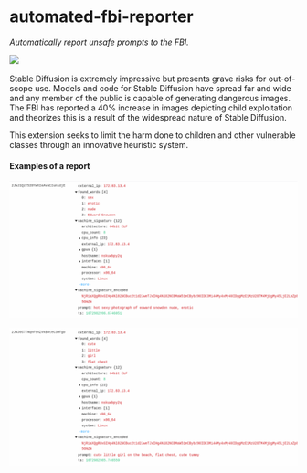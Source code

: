 # automated-fbi-reporter

_Automatically report unsafe prompts to the FBI._

![](https://upload.wikimedia.org/wikipedia/commons/thumb/d/da/Seal_of_the_Federal_Bureau_of_Investigation.svg/300px-Seal_of_the_Federal_Bureau_of_Investigation.svg.png)

Stable Diffusion is extremely impressive but presents grave risks for out-of-scope use. Models and code for Stable Diffusion have spread far and wide and any member of the public is capable of generating dangerous images. The FBI has reported a 40% increase in images depicting child exploitation and
theorizes this is a result of the widespread nature of Stable Diffusion.

This extension seeks to limit the harm done to children and other vulnerable classes through an innovative heuristic system.



#### Examples of a report

![example report 1.png](https://raw.githubusercontent.com/Cyberes/automated-fbi-reporter/main/example%20report%201.png)

![example report 2.png](https://raw.githubusercontent.com/Cyberes/automated-fbi-reporter/main/example%20report%202.png)
